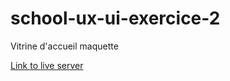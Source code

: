 # school-ux-ui-exercice-2

Vitrine d'accueil maquette

[Link to live server](https://saddektouati.site/schl/s3-ux-ui/7-vitrine-d-accueil/maquette)
